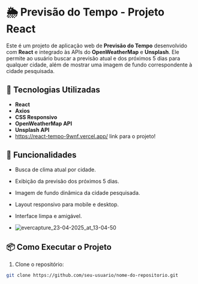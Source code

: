# 🌦️ Previsão do Tempo - Projeto React

Este é um projeto de aplicação web de **Previsão do Tempo** desenvolvido com **React** e integrado às APIs do **OpenWeatherMap** e **Unsplash**. Ele permite ao usuário buscar a previsão atual e dos próximos 5 dias para qualquer cidade, além de mostrar uma imagem de fundo correspondente à cidade pesquisada.

## 🚀 Tecnologias Utilizadas

- **React**
- **Axios**
- **CSS Responsivo**
- **OpenWeatherMap API**
- **Unsplash API**
- https://react-tempo-9wnf.vercel.app/ link para o projeto!

## 📸 Funcionalidades

- Busca de clima atual por cidade.
- Exibição da previsão dos próximos 5 dias.
- Imagem de fundo dinâmica da cidade pesquisada.
- Layout responsivo para mobile e desktop.
- Interface limpa e amigável.

- ![evercapture_23-04-2025_at_13-04-50](https://github.com/user-attachments/assets/9c3e10d5-01d9-41e9-84f3-3dedaeb0fbe5)


## 📦 Como Executar o Projeto

1. Clone o repositório:

```bash
git clone https://github.com/seu-usuario/nome-do-repositorio.git
